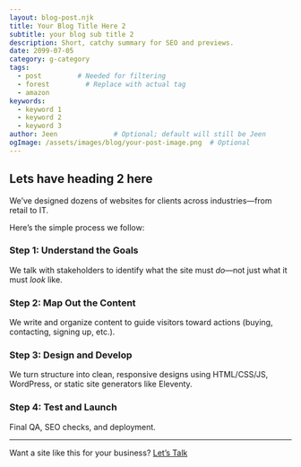 ```yaml
---
layout: blog-post.njk
title: Your Blog Title Here 2
subtitle: your blog sub title 2
description: Short, catchy summary for SEO and previews.
date: 2099-07-05
category: g-category
tags:
  - post         # Needed for filtering
  - forest         # Replace with actual tag
  - amazon
keywords:
  - keyword 1
  - keyword 2
  - keyword 3
author: Jeen              # Optional; default will still be Jeen
ogImage: /assets/images/blog/your-post-image.png  # Optional
---
```




## Lets have heading 2 here
We’ve designed dozens of websites for clients across industries—from retail to IT.

Here’s the simple process we follow:

### Step 1: Understand the Goals

We talk with stakeholders to identify what the site must *do*—not just what it must *look* like.

### Step 2: Map Out the Content

We write and organize content to guide visitors toward actions (buying, contacting, signing up, etc.).

### Step 3: Design and Develop

We turn structure into clean, responsive designs using HTML/CSS/JS, WordPress, or static site generators like Eleventy.

### Step 4: Test and Launch

Final QA, SEO checks, and deployment.

---

Want a site like this for your business? [Let’s Talk](/contact)

